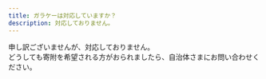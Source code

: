 ```yaml
---
title: ガラケーは対応していますか？
description: 対応しておりません。
---
```


申し訳ございませんが、対応しておりません。  
どうしても寄附を希望される方がおられましたら、自治体さまにお問い合わせください。
